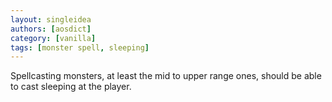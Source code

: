 ```yaml
---
layout: singleidea
authors: [aosdict]
category: [vanilla]
tags: [monster spell, sleeping]
---
```

Spellcasting monsters, at least the mid to upper range ones, should be able to
cast sleeping at the player.
